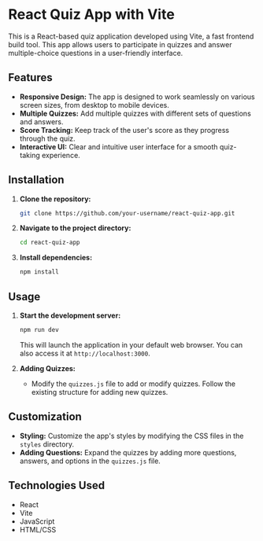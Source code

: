 # React Quiz App with Vite

This is a React-based quiz application developed using Vite, a fast frontend build tool. This app allows users to participate in quizzes and answer multiple-choice questions in a user-friendly interface.

## Features

- **Responsive Design:** The app is designed to work seamlessly on various screen sizes, from desktop to mobile devices.
- **Multiple Quizzes:** Add multiple quizzes with different sets of questions and answers.
- **Score Tracking:** Keep track of the user's score as they progress through the quiz.
- **Interactive UI:** Clear and intuitive user interface for a smooth quiz-taking experience.

## Installation

1. **Clone the repository:**

   ```bash
   git clone https://github.com/your-username/react-quiz-app.git
   ```

2. **Navigate to the project directory:**

   ```bash
   cd react-quiz-app
   ```

3. **Install dependencies:**

   ```bash
   npm install
   ```

## Usage

1. **Start the development server:**

   ```bash
   npm run dev
   ```

   This will launch the application in your default web browser. You can also access it at `http://localhost:3000`.

2. **Adding Quizzes:**

   - Modify the `quizzes.js` file to add or modify quizzes. Follow the existing structure for adding new quizzes.

## Customization

- **Styling:** Customize the app's styles by modifying the CSS files in the `styles` directory.
- **Adding Questions:** Expand the quizzes by adding more questions, answers, and options in the `quizzes.js` file.

## Technologies Used

- React
- Vite
- JavaScript
- HTML/CSS
